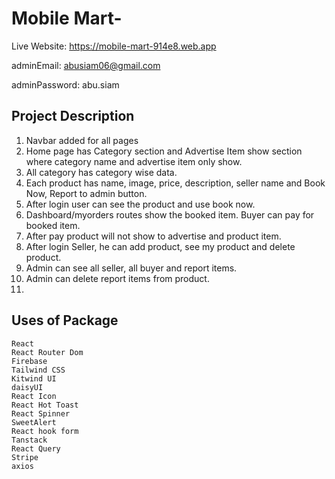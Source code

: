 # Mobile Mart-
Live Website: https://mobile-mart-914e8.web.app

adminEmail: abusiam06@gmail.com

adminPassword: abu.siam


## Project Description

1. Navbar added for all pages
2. Home page has Category section and Advertise Item show section where category name and advertise item only show.
3. All category has category wise data.
4. Each product has name, image, price, description, seller name and Book Now, Report to admin button.
5. After login user can see the product and use book now.
6. Dashboard/myorders routes show the booked item. Buyer can pay for booked item.
7. After pay product will not show to advertise and product item.
8. After login Seller, he can add product, see my product and delete product.
9. Admin can see all seller, all buyer and report items.
10. Admin can delete report items from product.
11. 

## Uses of Package
```
React
React Router Dom
Firebase
Tailwind CSS
Kitwind UI
daisyUI
React Icon
React Hot Toast
React Spinner
SweetAlert
React hook form
Tanstack
React Query
Stripe
axios

```

